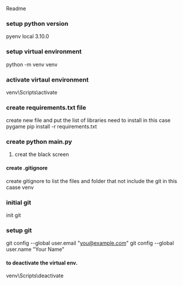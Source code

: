 Readme
### setup python version
pyenv local 3.10.0

### setup virtual environment 
python -m venv venv

### activate virtaul environment
venv\Scripts\activate

### create requirements.txt file 
create new file and put the list of libraries need to install 
in this case 
pygame 
pip install -r requirements.txt 




### create python main.py 
1. creat the black screen 

#### create .gitignore
create gitignore to list the files and folder that not include the git 
in this caase 
venv 

### initial git
init git 

### setup git 
git config --global user.email "you@example.com"
git config --global user.name "Your Name"





#### to deactivate the virtual env.
venv\Scripts\deactivate
